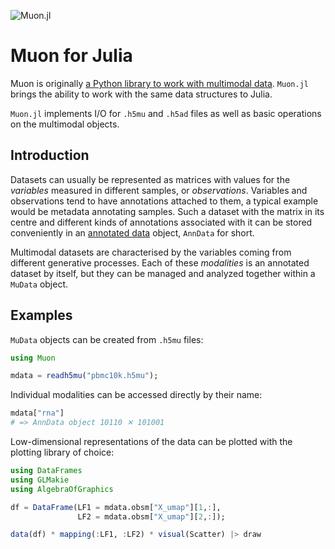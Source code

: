 ![Muon.jl](https://user-images.githubusercontent.com/32863903/112323914-864a0f80-8cb2-11eb-91ae-375cdb61cd1b.png)

# Muon for Julia

Muon is originally [a Python library to work with multimodal data](https://github.com/gtca/muon). `Muon.jl` brings the ability to work with the same data structures to Julia.

`Muon.jl` implements I/O for `.h5mu` and `.h5ad` files as well as basic operations on the multimodal objects.

## Introduction

Datasets can usually be represented as matrices with values for the _variables_ measured in different samples, or _observations_. Variables and observations tend to have annotations attached to them, a typical example would be metadata annotating samples. Such a dataset with the matrix in its centre and different kinds of annotations associated with it can be stored conveniently in an [annotated data](https://anndata.readthedocs.io/en/latest/) object, `AnnData` for short.

Multimodal datasets are characterised by the variables coming from different generative processes. Each of these _modalities_ is an annotated dataset by itself, but they can be managed and analyzed together within a `MuData` object.

## Examples

`MuData` objects can be created from `.h5mu` files:

```julia
using Muon

mdata = readh5mu("pbmc10k.h5mu");
```

Individual modalities can be accessed directly by their name:

```julia
mdata["rna"]
# => AnnData object 10110 ✕ 101001
```

Low-dimensional representations of the data can be plotted with the plotting library of choice:

```julia
using DataFrames
using GLMakie
using AlgebraOfGraphics

df = DataFrame(LF1 = mdata.obsm["X_umap"][1,:],
               LF2 = mdata.obsm["X_umap"][2,:]);

data(df) * mapping(:LF1, :LF2) * visual(Scatter) |> draw
```

